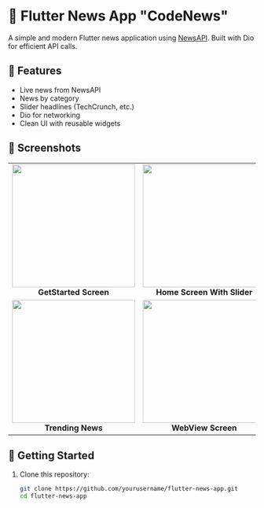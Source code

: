 # 📰 Flutter News App "CodeNews"

A simple and modern Flutter news application using [NewsAPI](https://newsapi.org). Built with Dio for efficient API calls.

## 🚀 Features

- Live news from NewsAPI
- News by category
- Slider headlines (TechCrunch, etc.)
- Dio for networking
- Clean UI with reusable widgets

## 📸 Screenshots

<table>
  <tr>
    <td align="center">
      <img src="https://github.com/user-attachments/assets/bd2189cf-8099-4601-99af-5d971aa650ae" width="250"/><br/>
      <b>GetStarted Screen</b>
    </td>
    <td align="center">
      <img src="https://github.com/user-attachments/assets/f826586a-2717-4409-86e9-01e7ffaff0ad" width="250"/><br/>
      <b>Home Screen With Slider</b>
    </td>
    <td align="center">
      <img src="https://github.com/user-attachments/assets/2797b184-8da0-4731-bde7-962bb00de1dd" width="250"/><br/>
      <b>Category News</b>
    </td>
  </tr>
  <tr>
    <td align="center">
      <img src="https://github.com/user-attachments/assets/8470f661-e5d1-488e-b357-ab6e6ff29d11" width="250"/><br/>
      <b>Trending News</b>
    </td>
    <td align="center">
      <img src="https://github.com/user-attachments/assets/d774362c-ff33-456a-9fc6-035f3eaba594" width="250"/><br/>
      <b>WebView Screen</b>
    </td>
    <td align="center">
      <!-- Empty cell for layout balance -->
    </td>
  </tr>
</table>




## 🔧 Getting Started

1. Clone this repository:
   ```bash
   git clone https://github.com/yourusername/flutter-news-app.git
   cd flutter-news-app
